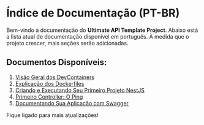 # Índice de Documentação (PT-BR)

Bem-vindo à documentação do **Ultimate API Template Project**. Abaixo está a lista atual de documentação disponível em português. À medida que o projeto crescer, mais seções serão adicionadas.

## Documentos Disponíveis:

1. [Visão Geral dos DevContainers](001.devcontainers.md)
2. [Explicação dos Dockerfiles](002.dockerfiles.md)
3. [Criando e Executando Seu Primeiro Projeto NestJS](003.creating-project.md)
4. [Primeiro Controller: O Ping](004.first-controller.md)
5. [Documentando Sua Aplicação com Swagger](005.documentation.md)

Fique ligado para mais atualizações!
